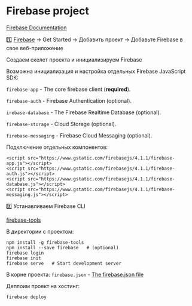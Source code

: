# Firebase project
[Firebase Documentation](https://firebase.google.com/docs/)

:one: [Firebase](https://firebase.google.com/) -> Get Started -> Добавить проект -> Добавьте Firebase в свое веб-приложение

Cоздаем скелет проекта и инициализируем Firebase

Возможна инициализация и настройка отдельных Firebase JavaScript SDK:

`firebase-app` - The core firebase client (**required**).

`firebase-auth` - Firebase Authentication (optional).

`irebase-database` - The Firebase Realtime Database (optional).

`firebase-storage` - Cloud Storage (optional).

`firebase-messaging` - Firebase Cloud Messaging (optional).

Подключение отдельных компонентов:
```
<script src="https://www.gstatic.com/firebasejs/4.1.1/firebase-app.js"></script>
<script src="https://www.gstatic.com/firebasejs/4.1.1/firebase-auth.js"></script>
<script src="https://www.gstatic.com/firebasejs/4.1.1/firebase-database.js"></script>
<script src="https://www.gstatic.com/firebasejs/4.1.1/firebase-messaging.js"></script>
```

:two: Устанавливаем Firebase CLI

[firebase-tools](https://www.npmjs.com/package/firebase-tools)

В директории с проектом:
```
npm install -g firebase-tools
npm install --save firebase   # (optional)
firebase login
firebase init
firebase serve   # Start development server
```

В корне проекта:
`firebase.json` - [The firebase.json file](https://firebase.google.com/docs/hosting/full-config)

Деплоим проект на хостинг:

```
firebase deploy
```

